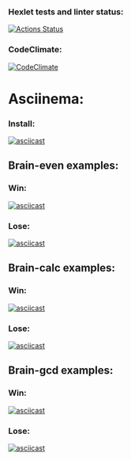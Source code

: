 ### Hexlet tests and linter status:
[![Actions Status](https://github.com/IvanSH-Jr/frontend-project-44/workflows/hexlet-check/badge.svg)](https://github.com/IvanSH-Jr/frontend-project-44/actions)
### CodeClimate:
[![CodeClimate](https://api.codeclimate.com/v1/badges/6e661ffb01364973a84d/maintainability)](https://codeclimate.com/github/IvanSH-Jr/frontend-project-44/maintainability)

# Asciinema: 
### Install: 
[![asciicast](https://asciinema.org/a/599161.svg)](https://asciinema.org/a/599161)
## Brain-even examples:
### Win:
[![asciicast](https://asciinema.org/a/599158.svg)](https://asciinema.org/a/599158)
### Lose:
[![asciicast](https://asciinema.org/a/599159.svg)](https://asciinema.org/a/599159)

## Brain-calc examples:
### Win:
[![asciicast](https://asciinema.org/a/599571.svg)](https://asciinema.org/a/599571)
### Lose:
[![asciicast](https://asciinema.org/a/599573.svg)](https://asciinema.org/a/599573)

## Brain-gcd examples:
### Win:
[![asciicast](https://asciinema.org/a/599893.svg)](https://asciinema.org/a/599893)
### Lose:
[![asciicast](https://asciinema.org/a/599894.svg)](https://asciinema.org/a/599894)